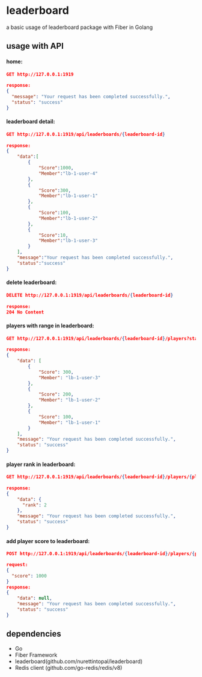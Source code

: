 leaderboard
==============================================
a basic usage of leaderboard package with Fiber in Golang

## usage with API

#### home:
```json
GET http://127.0.0.1:1919
        
response:
{
  "message": "Your request has been completed successfully.",
  "status": "success"
}
```

#### leaderboard detail:
```json
GET http://127.0.0.1:1919/api/leaderboards/{leaderboard-id}
        
response:
{
    "data":[
        {
            "Score":1000,
            "Member":"lb-1-user-4"
        },
        {
            "Score":300,
            "Member":"lb-1-user-1"
        },
        {
            "Score":100,
            "Member":"lb-1-user-2"
        },
        {
            "Score":10,
            "Member":"lb-1-user-3"
        }
    ],
    "message":"Your request has been completed successfully.",
    "status":"success"
}
```

#### delete leaderboard:
```json
DELETE http://127.0.0.1:1919/api/leaderboards/{leaderboard-id}
        
response:
204 No Content
```

#### players with range in leaderboard:
```json
GET http://127.0.0.1:1919/api/leaderboards/{leaderboard-id}/players?start={start}&end={end}
        
response:
{
    "data": [
        {
            "Score": 300,
            "Member": "lb-1-user-3"
        },
        {
            "Score": 200,
            "Member": "lb-1-user-2"
        },
        {
            "Score": 100,
            "Member": "lb-1-user-1"
        }
    ],
    "message": "Your request has been completed successfully.",
    "status": "success"
}
```

#### player rank in leaderboard:
```json
GET http://127.0.0.1:1919/api/leaderboards/{leaderboard-id}/players/{player-id}
        
response:
{
    "data": {
      "rank": 2
    },
    "message": "Your request has been completed successfully.",
    "status": "success"
}
```

#### add player score to leaderboard:
```json
POST http://127.0.0.1:1919/api/leaderboards/{leaderboard-id}/players/{player-id}

request:
{
  "score": 1000
}
response:
{
    "data": null,
    "message": "Your request has been completed successfully.",
    "status": "success"
}
```

## dependencies
* Go
* Fiber Framework
* leaderboard(github.com/nurettintopal/leaderboard)
* Redis client (github.com/go-redis/redis/v8)